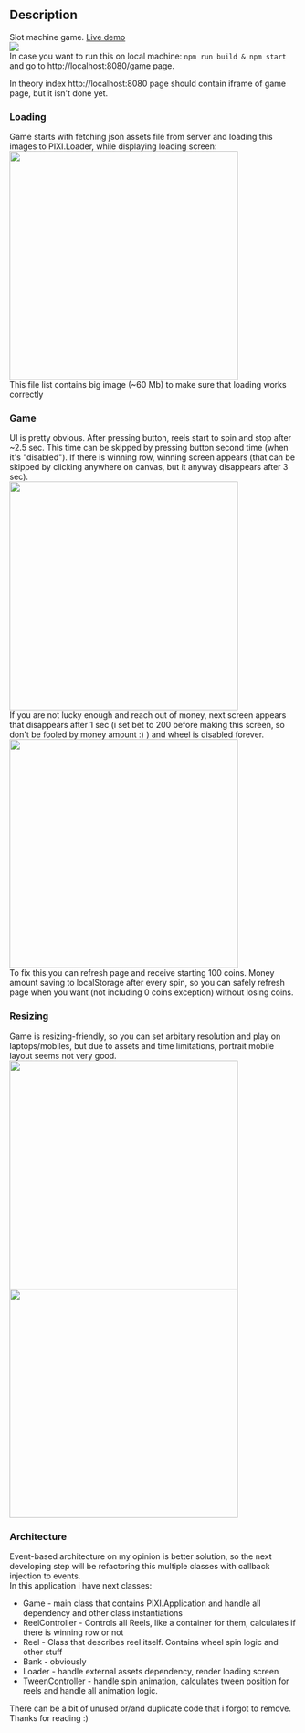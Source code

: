 ## Description
Slot machine game. [Live demo](http://178.157.91.109:8080/game) 
<br>
<img src="https://is.gd/HFilGl" widht="600">
<br>
In case you want to run this on local machine: `npm run build & npm start` and go to http://localhost:8080/game page.  

In theory index http://localhost:8080 page should contain iframe of game page, but it isn't done yet.  
### Loading
Game starts with fetching json assets file from server
and loading this images to PIXI.Loader, while displaying loading screen:  
<img src='https://is.gd/StzFfK' width='400'>  
This file list contains big image (~60 Mb) to make sure that loading works correctly

### Game
UI is pretty obvious. After pressing button, reels start to spin and stop after ~2.5 sec. This time can be skipped by pressing button second time (when it's "disabled").
If there is winning row, winning screen appears (that can be skipped by clicking anywhere on canvas, but it anyway disappears after 3 sec).  
<img src='https://i.imgur.com/mR8DeYS.png' width='400'>  
If you are not lucky enough and reach out of money, next screen appears that disappears after 1 sec (i set bet to 200 before making this screen, so don't be fooled by money amount :) ) and wheel is disabled forever. 
<img src='https://is.gd/ezx9OW' width='400'>  
To fix this you can refresh page and receive starting 100 coins. Money amount saving to localStorage after every spin, so you can safely refresh page when you want (not including 0 coins exception) without losing coins.

### Resizing
Game is resizing-friendly, so you can set arbitary resolution and play on laptops/mobiles, but due to assets and time limitations, portrait mobile layout seems not very good.   
<img src='https://i.imgur.com/FVQPEQr.png' height='400'> 
<img src='https://i.imgur.com/Pp8w4uH.png' width='400'>

### Architecture
Event-based architecture on my opinion is better solution, so the next developing step will be refactoring this multiple classes with callback injection to events.  
In this application i have next classes:  
* Game - main class that contains PIXI.Application and handle all dependency and other class instantiations
* ReelController - Controls all Reels, like a container for them, calculates if there is winning row or not
* Reel - Class that describes reel itself. Contains wheel spin logic and other stuff
* Bank - obviously
* Loader - handle external assets dependency, render loading screen
* TweenController - handle spin animation, calculates tween position for reels and handle all animation logic.  

There can be a bit of unused or/and duplicate code that i forgot to remove.  
Thanks for reading :)
